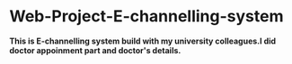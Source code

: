 # Web-Project-E-channelling-system
<b>This is E-channelling system build with my university colleagues.I did doctor appoinment part and doctor's details.</b>
